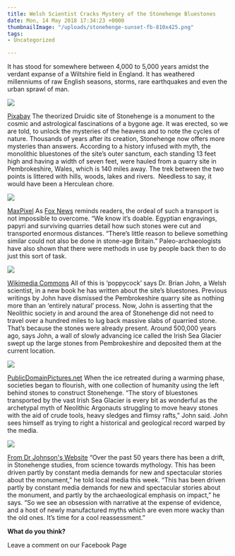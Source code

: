 ```yaml
---
title: Welsh Scientist Cracks Mystery of the Stonehenge Bluestones
date: Mon, 14 May 2018 17:34:23 +0000
thumbnailImage: "/uploads/stonehenge-sunset-fb-810x425.png"
tags:
- Uncategorized

---
```

It has stood for somewhere between 4,000 to 5,000 years amidst the verdant expanse of a Wiltshire field in England. It has weathered millenniums of raw English seasons, storms, rare earthquakes and even the urban sprawl of man. 

![](http://newsattorneys.staging.wpengine.com/wp-content/uploads/2018/05/stonehenge-sunset.jpg) 

[Pixabay](https://pixabay.com/en/stonehenge-monument-prehistoric-2326750/) The theorized Druidic site of Stonehenge is a monument to the cosmic and astrological fascinations of a bygone age. It was erected, so we are told, to unlock the mysteries of the heavens and to note the cycles of nature. Thousands of years after its creation, Stonehenge now offers more mysteries than answers. According to a history infused with myth, the monolithic bluestones of the site’s outer sanctum, each standing 13 feet high and having a width of seven feet, were hauled from a quarry site in Pembrokeshire, Wales, which is 140 miles away. The trek between the two points is littered with hills, woods, lakes and rivers.  Needless to say, it would have been a Herculean chore. 

![](http://newsattorneys.staging.wpengine.com/wp-content/uploads/2018/05/stonehenge-maxpixel-1024x768.jpg) 

[MaxPixel](https://www.maxpixel.net/Ancient-Sky-Stonehenge-Circle-2390793) As [Fox News](http://www.foxnews.com/science/2018/05/14/stonehenge-secret-revealed-scientist-suggests-new-theory-about-ancient-site.html) reminds readers, the ordeal of such a transport is not impossible to overcome. “We know it’s doable. Egyptian engravings, papyri and surviving quarries detail how such stones were cut and transported enormous distances. “There’s little reason to believe something similar could not also be done in stone-age Britain.” Paleo-archaeologists have also shown that there were methods in use by people back then to do just this sort of task. 

![](http://newsattorneys.staging.wpengine.com/wp-content/uploads/2018/05/stonehenge-druids-1024x768.png) 

[Wikimedia Commons](https://commons.wikimedia.org/wiki/File:Druids_celebrating_at_Stonehenge_(1).png) All of this is ‘poppycock’ says Dr. Brian John, a Welsh scientist, in a new book he has written about the site’s bluestones. Previous writings by John have dismissed the Pembrokeshire quarry site as nothing more than an ‘entirely natural’ process. Now, John is asserting that the Neolithic society in and around the area of Stonehenge did not need to travel over a hundred miles to lug back massive slabs of quarried stone. That’s because the stones were already present. Around 500,000 years ago, says John, a wall of slowly advancing ice called the Irish Sea Glacier swept up the large stones from Pembrokeshire and deposited them at the current location. 

![](http://newsattorneys.staging.wpengine.com/wp-content/uploads/2018/05/stonehenge-glacier-1024x736.jpg) 

[PublicDomainPictures.net](https://www.publicdomainpictures.net/en/view-image.php?image=15936&picture=tracy-arm-fjord-glacier) When the ice retreated during a warming phase, societies began to flourish, with one collection of humanity using the left behind stones to construct Stonehenge. “The story of bluestones transported by the vast Irish Sea Glacier is every bit as wonderful as the archetypal myth of Neolithic Argonauts struggling to move heavy stones with the aid of crude tools, heavy sledges and flimsy rafts,” John said. John sees himself as trying to right a historical and geological record warped by the media. 

![](http://newsattorneys.staging.wpengine.com/wp-content/uploads/2018/05/brian-johnson-1024x576.jpg) 

[From Dr Johnson's Website](https://brian-mountainman.blogspot.com/) “Over the past 50 years there has been a drift, in Stonehenge studies, from science towards mythology. This has been driven partly by constant media demands for new and spectacular stories about the monument,” he told local media this week. “This has been driven partly by constant media demands for new and spectacular stories about the monument, and partly by the archaeological emphasis on impact,” he says. “So we see an obsession with narrative at the expense of evidence, and a host of newly manufactured myths which are even more wacky than the old ones. It’s time for a cool reassessment.”

 **What do you think?** 

Leave a comment on our Facebook Page